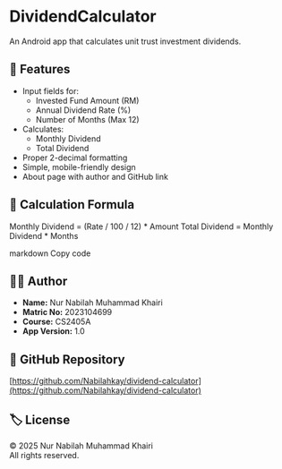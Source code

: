# DividendCalculator
An Android app that calculates unit trust investment dividends.

## 📱 Features

- Input fields for:
    - Invested Fund Amount (RM)
    - Annual Dividend Rate (%)
    - Number of Months (Max 12)
- Calculates:
    - Monthly Dividend
    - Total Dividend
- Proper 2-decimal formatting
- Simple, mobile-friendly design
- About page with author and GitHub link

## 🧮 Calculation Formula
Monthly Dividend = (Rate / 100 / 12) * Amount
Total Dividend = Monthly Dividend * Months

markdown
Copy code

## 👩‍💻 Author

- **Name:** Nur Nabilah Muhammad Khairi
- **Matric No:** 2023104699
- **Course:** CS2405A
- **App Version:** 1.0

## 🔗 GitHub Repository

[https://github.com/Nabilahkay/dividend-calculator](https://github.com/Nabilahkay/dividend-calculator)

## 🏷️ License

© 2025 Nur Nabilah Muhammad Khairi  
All rights reserved.